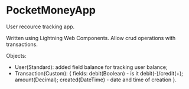 # PocketMoneyApp
User recource tracking app.

Written using Lightning Web Components. Allow crud operations with transactions.

Objects:
 - User(Standard): added field balance for tracking user balance;
 - Transaction(Custom): { fields: debit(Boolean) - is it debit(-)/credit(+); amount(Decimal); created(DateTime) - date and time of creation }.
